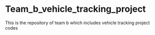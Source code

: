 # Team_b_vehicle_tracking_project
This is the repository of team b which includes vehicle tracking project codes
